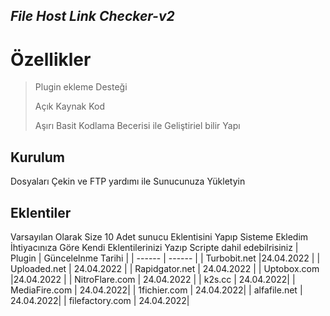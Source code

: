 


## _File Host Link Checker-v2_
# Özellikler

> Plugin ekleme Desteği
> 
> Açık Kaynak Kod
> 
> Aşırı Basit Kodlama Becerisi ile Geliştiriel bilir Yapı

## Kurulum
Dosyaları Çekin ve FTP  yardımı ile Sunucunuza Yükletyin

## Eklentiler

Varsayılan Olarak Size 10 Adet sunucu Eklentisini Yapıp Sisteme Ekledim
İhtiyacınıza Göre Kendi Eklentilerinizi Yazıp Scripte dahil edebilrisiniz
| Plugin | Güncelelnme Tarihi |
| ------ | ------ |
| Turbobit.net |24.04.2022 |
| Uploaded.net | 24.04.2022 |
| Rapidgator.net | 24.04.2022 |
| Uptobox.com |24.04.2022 |
| NitroFlare.com | 24.04.2022 |
| k2s.cc | 24.04.2022|
| MediaFire.com | 24.04.2022|
| 1fichier.com | 24.04.2022|
| alfafile.net | 24.04.2022|
| filefactory.com | 24.04.2022|
